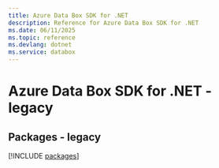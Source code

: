 ```yaml
---
title: Azure Data Box SDK for .NET
description: Reference for Azure Data Box SDK for .NET
ms.date: 06/11/2025
ms.topic: reference
ms.devlang: dotnet
ms.service: databox
---
```

# Azure Data Box SDK for .NET - legacy
## Packages - legacy
[!INCLUDE [packages](data-box-index.md)]
